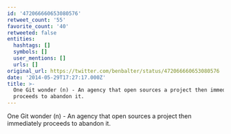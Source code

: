 ```yaml
---
id: '472066660653080576'
retweet_count: '55'
favorite_count: '40'
retweeted: false
entities:
  hashtags: []
  symbols: []
  user_mentions: []
  urls: []
original_url: https://twitter.com/benbalter/status/472066660653080576
date: '2014-05-29T17:27:17.000Z'
title: >-
  One Git wonder (n) - An agency that open sources a project then immediately
  proceeds to abandon it.
---
```


One Git wonder (n) - An agency that open sources a project then immediately proceeds to abandon it.